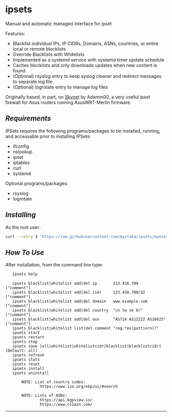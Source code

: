 # ipsets
Manual and automatic managed interface for ipset

Features:

* Blacklist individual IPs, IP CIDRs, Domains, ASNs, countries, or entire local or remote blocklists
* Override Blacklists with Whitelists
* Implemented as a systemd service with systemd timer update schedule
* Caches blocklists and only downloads updates when new content is found
* (Optional) rsyslog entry to keep syslog cleaner and redirect messages to separate log file
* (Optional) logrotate entry to manage log files

Originally based, in part, on [Skynet](https://github.com/Adamm00/IPSet_ASUS) by Adamm00, a very useful ipset firewall for Asus routers running AsusWRT-Merlin firmware.

## ***Requirements***

IPSets requires the following programs/packages to be installed, running, and accessable prior to installing IPSets:

* ifconfig
* nslookup
* ipset
* iptables
* curl
* systemd

Optional programs/packages:

* rsyslog
* logrotate

## ***Installing***

As the root user:

```bash
curl --retry 3 "https://raw.githubusercontent.com/Ayitaka/ipsets/master/ipsets.sh" -o "./ipsets.sh" && chmod 0700 ./ipsets.sh && ./ipsets.sh install
```

## ***How To Use***

After installation, from the command line type:
```bash
   ipsets help
```

```
   ipsets blacklist|whitelist add|del ip       123.456.789                 ["comment"]     
   ipsets blacklist|whitelist add|del cidr     123.456.789/32              ["comment"]     
   ipsets blacklist|whitelist add|del domain   www.example.com             ["comment"]     
   ipsets blacklist|whitelist add|del country  "cn tw ve br"               ["comment"]     
   ipsets blacklist|whitelist add|del asn      "AS714 AS12222 AS16625"     ["comment"]     
   ipsets blacklist|whitelist list|del comment "reg.*ex(patt|ern)?"                        
   ipsets start                                                                            
   ipsets restart                                                                          
   ipsets stop                                                                             
   ipsets save [all|whitelist|whitelistcidr|blacklist|blacklistcidr]   (Default: all)      
   ipsets refresh                                                                          
   ipsets stats                                                                            
   ipsets reset                                                                            
   ipsets install                                                                          
   ipsets uninstall                                                                        
                                                                                           
       NOTE: List of country codes:                                                        
               https://www.iso.org/obp/ui/#search                                          
                                                                                           
       NOTE: Lists of ASNs:                                                                
               https://api.bgpview.io/                                                     
               https://www.cc2asn.com/                                                     
```
---

```

```

